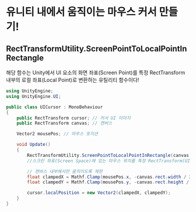 # 유니티 내에서 움직이는 마우스 커서 만들기!

## RectTransformUtility.ScreenPointToLocalPointInRectangle

해당 함수는 Unity에서 UI 요소의 화면 좌표(Screen Point)를 특정 RectTransform 내부의 로컬 좌표(Local Point)로 변환하는 유틸리티 함수이다!
```c#
using UnityEngine;
using UnityEngine.UI;

public class UICursor : MonoBehaviour
{
    public RectTransform cursor; // 커서 UI 이미지
    public RectTransform canvas; // 캔버스

    Vector2 mousePos; // 마우스 포지션

    void Update()
    {
        RectTransformUtility.ScreenPointToLocalPointInRectangle(canvas, Input.mousePosition, null, out mousePos);
        //스크린 좌표(Screen Space)에 있는 마우스 위치를 특정 RectTransform(UI 요소 기준)의 로컬 좌표(Local Space)로 변환하는 함수

        // 캔버스 내부에서만 움직이도록 제한
        float clampedX = Mathf.Clamp(mousePos.x, -canvas.rect.width / 2, canvas.rect.width / 2);
        float clampedY = Mathf.Clamp(mousePos.y, -canvas.rect.height / 2, canvas.rect.height / 2);

        cursor.localPosition = new Vector2(clampedX, clampedY);
    }
}
```
